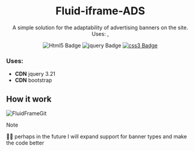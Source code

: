 <link rel="stylesheet" href="https://cdn.jsdelivr.net/gh/devicons/devicon@v2.15.1/devicon.min.css">
<h1 align="center">Fluid-iframe-ADS</h1>

<p align="center">A simple solution for the adaptability of advertising banners on the site. Uses: , </p>


<div id="badges" align="center">
    <img src="https://img.shields.io/badge/Html5-red?style=for-the-badge&logo=Html5&logoColor=white" alt="Html5 Badge"/>
    <img src="https://img.shields.io/badge/jquery_3.2-0769ad?style=for-the-badge&logo=jquery&logoColor=7bcff7" alt="jquery Badge"/>
  <a href="your-twitter-URL">
    <img src="https://img.shields.io/badge/css-379bd6?style=for-the-badge&logo=css3&logoColor=fff" alt="css3 Badge"/>
  </a>
</div>

### Uses:

- **CDN** jquery 3.21
- **CDN** bootstrap


## How it work
<i class="devicon-jquery-plain"></i>
  

   ![FluidFrameGit](https://github.com/OKontey/Fluid-iframe-ADS/assets/157806715/ca5c3c68-03ae-457b-9eda-a9a8926f7c12)




<p align="center">

</p>

> [!NOTE]
> 🤷‍♂️ perhaps in the future I will expand support for banner types and make the code better

